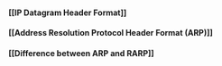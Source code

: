 #### [[IP Datagram Header Format]]

#### [[Address Resolution Protocol Header Format (ARP)]]

#### [[Difference between ARP and RARP]]